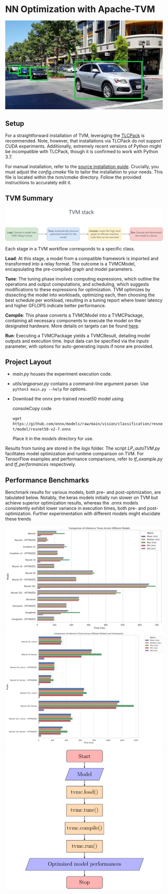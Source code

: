 
# NN Optimization with Apache-TVM
![NN Optimization](https://github.com/neelgandhi108/NN-Optimization-with-Apache-TVM-and-TLCPack/blob/main/Assets/LP_Pipeline.jpg)

## Setup

For a straightforward installation of TVM, leveraging the [TLCPack](https://tlcpack.ai/) is recommended. Note, however, that installations via TLCPack do not support CUDA experiments. Additionally, extremely recent versions of Python might be incompatible with TLCPack, though it is confirmed to work with Python 3.7.

For manual installation, refer to the [source installation guide](https://tvm.apache.org/docs/install/from_source.html#install-from-source). Crucially, you must adjust the _config.cmake_ file to tailor the installation to your needs. This file is located within the _tvm/cmake_ directory. Follow the provided instructions to accurately edit it.

## TVM Summary

![TVM Architecture](https://github.com/neelgandhi108/NN-Optimization-with-Apache-TVM-and-TLCPack/blob/main/Assets/TVMStack.png)

Each stage in a TVM workflow corresponds to a specific class.

**Load**: At this stage, a model from a compatible framework is imported and transformed into a relay format. The outcome is a TVMCModel, encapsulating the pre-compiled graph and model parameters.

**Tune**: The tuning phase involves computing expressions, which outline the operations and output computations, and scheduling, which suggests modifications to these expressions for optimization. TVM optimizes by dissecting the model into workloads, optimizing each, then choosing the best schedule per workload, resulting in a tuning report where lower latency and higher GFLOPS indicate better performance.

**Compile**: This phase converts a TVMCModel into a TVMCPackage, containing all necessary components to execute the model on the designated hardware. More details on targets can be found [here](https://tvm.apache.org/docs/reference/api/python/target.html).

**Run**: Executing a TVMCPackage yields a TVMCResult, detailing model outputs and execution time. Input data can be specified via the _inputs_ parameter, with options for auto-generating inputs if none are provided.

## Project Layout

-   _main.py_ houses the experiment execution code.
-   _utils/argparser.py_ contains a command-line argument parser. Use `python3 main.py --help` for options.
-   Download the onnx pre-trained resnet50 model using:
    
    consoleCopy code
    
    `wget https://github.com/onnx/models/raw/main/vision/classification/resnet/model/resnet50-v2-7.onnx` 
    
    Place it in the _models_ directory for use.

Results from tuning are stored in the _logs_ folder. The script _LP_autoTVM.py_ facilitates model optimization and runtime comparison on TVM. For TensorFlow examples and performance comparisons, refer to _tf_example.py_ and _tf_performances_ respectively.

## Performance Benchmarks

Benchmark results for various models, both pre- and post-optimization, are tabulated below. Notably, the keras models initially run slower on TVM but achieve superior optimization results, whereas the .onnx models consistently exhibit lower variance in execution times, both pre- and post-optimization. Further experimentation with different models might elucidate these trends

![Results1](https://github.com/neelgandhi108/NN-Optimization-with-Apache-TVM-and-TLCPack/blob/main/Assets/TVM1.png)
![Results2](https://github.com/neelgandhi108/NN-Optimization-with-Apache-TVM-and-TLCPack/blob/main/Assets/TVM2.png)
![Results3](https://github.com/neelgandhi108/NN-Optimization-with-Apache-TVM-and-TLCPack/blob/main/Assets/TVM3.png)
